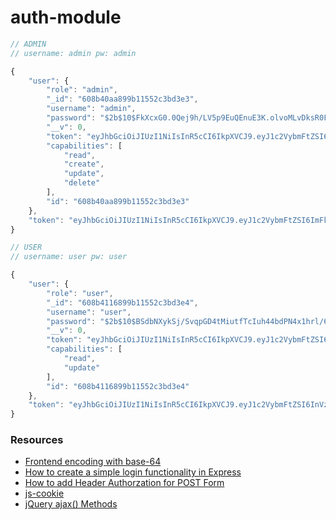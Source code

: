 # auth-module

```js
// ADMIN
// username: admin pw: admin

{
    "user": {
        "role": "admin",
        "_id": "608b40aa899b11552c3bd3e3",
        "username": "admin",
        "password": "$2b$10$FkXcxG0.0Qej9h/LV5p9EuQEnuE3K.olvoMLvDksR0FNlmV3ANMOG",
        "__v": 0,
        "token": "eyJhbGciOiJIUzI1NiIsInR5cCI6IkpXVCJ9.eyJ1c2VybmFtZSI6ImFkbWluIiwiaWF0IjoxNjE5NzM4Nzk0fQ.YCiBqrnAEkgT4IgGptNntQpcDmlu8UtOw-z4GaSw_0Y",
        "capabilities": [
            "read",
            "create",
            "update",
            "delete"
        ],
        "id": "608b40aa899b11552c3bd3e3"
    },
    "token": "eyJhbGciOiJIUzI1NiIsInR5cCI6IkpXVCJ9.eyJ1c2VybmFtZSI6ImFkbWluIiwiaWF0IjoxNjE5NzM4Nzk0fQ.YCiBqrnAEkgT4IgGptNntQpcDmlu8UtOw-z4GaSw_0Y"
}

// USER
// username: user pw: user

{
    "user": {
        "role": "user",
        "_id": "608b4116899b11552c3bd3e4",
        "username": "user",
        "password": "$2b$10$BSdbNXykSj/SvqpGD4tMiutfTcIuh44bdPN4x1hrl/6Hj9FCH0shy",
        "__v": 0,
        "token": "eyJhbGciOiJIUzI1NiIsInR5cCI6IkpXVCJ9.eyJ1c2VybmFtZSI6InVzZXIiLCJpYXQiOjE2MTk3Mzg5MDJ9.tbNuRFGda-JAQm75dCp0yGno2N6fzQd8boppB6imkpM",
        "capabilities": [
            "read",
            "update"
        ],
        "id": "608b4116899b11552c3bd3e4"
    },
    "token": "eyJhbGciOiJIUzI1NiIsInR5cCI6IkpXVCJ9.eyJ1c2VybmFtZSI6InVzZXIiLCJpYXQiOjE2MTk3Mzg5MDJ9.tbNuRFGda-JAQm75dCp0yGno2N6fzQd8boppB6imkpM"
}
```

### Resources
- [Frontend encoding with base-64](https://gist.github.com/brandonmwest/a2632d0a65088a20c00a)
- [How to create a simple login functionality in Express](https://medium.com/weekly-webtips/how-to-create-a-simple-login-functionality-in-express-5274c44c20df)
- [How to add Header Authorzation for POST Form](https://stackoverflow.com/questions/32901015/how-to-add-header-authorization-for-post-form-using-js-ajax-jquery/58964440#58964440)
- [js-cookie](https://github.com/js-cookie/js-cookie)
- [jQuery ajax() Methods](https://www.w3schools.com/jquery/ajax_ajax.asp)